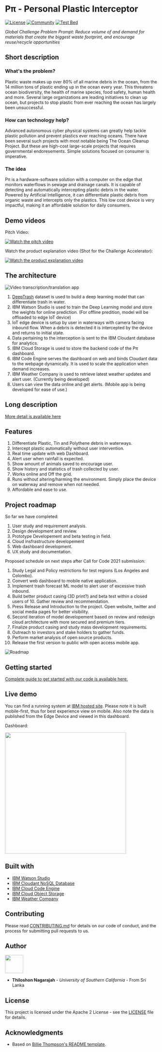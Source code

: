 # Pπ - Personal Plastic Interceptor

[![License](https://img.shields.io/badge/License-Apache2-blue.svg)](https://www.apache.org/licenses/LICENSE-2.0) [![Community](https://img.shields.io/badge/Join-Community-blue)](https://developer.ibm.com/callforcode/solutions/projects/get-started/) [![Test Bed](https://img.shields.io/badge/View-Website-blue)](https://ppi-storage.s3-web.us-east.cloud-object-storage.appdomain.cloud)


_Global Challenge Problem Prompt: Reduce volume of and demand for materials that create the biggest
waste footprint, and encourage reuse/recycle opportunities_

## Short description

### What's the problem?

Plastic waste makes up over 80% of all marine debris in the ocean, from the 14 million tons of plastic ending up in the ocean every year. This threatens ocean biodiversity, the health of marine species, food safety, human health and more. Several large organizations are leading initiatives to clean up ocean, but projects to stop plastic from ever reaching the ocean has largely been unsuccessful.

### How can technology help?

Advanced autonomous cyber physical systems can greatly help tackle plastic pollution and prevent plastics ever reaching oceans. There have been several such projects with most notable being The Ocean Cleanup Project. But these are high-cost large-scale projects that requires governmental endoresements. Simple solutions focused on consumer is imperative. 

### The idea

Pπ is a hardware-software solution with a computer on the edge that monitors waterflows in sewage and drainage canals. It is capable of detecting and automatically intercepting plastic debris in the water. Powered by Artificial Intelligence, it can differentiate plastic debris from organic waste and intercepts only the plastics. This low cost device is very impactful, making it an affordable solution for daily consumers.

## Demo videos

Pitch Video:

[![Watch the pitch video](https://raw.githubusercontent.com/thiloshon/Personal-Plastic-Interceptor/main/images/thumb.PNG)](https://youtu.be/WuuJH8ljmIs)

Watch the product explanation video (Shot for the Challenge Accelerator):

[![Watch the product explanation video](https://raw.githubusercontent.com/thiloshon/Personal-Plastic-Interceptor/main/images/thumb2.PNG)](https://youtu.be/BcF8-4348Gs)


## The architecture

![Video transcription/translation app](https://raw.githubusercontent.com/thiloshon/Personal-Plastic-Interceptor/main/images/architecturedark.png)

1. [DeepTrash](https://paperswithcode.com/dataset/deeptrash) dataset is used to build a deep learning model that can differentiate trash in water.
2. IBM Watson Studio is used to train the Deep Learning model and store the weights for online prediction. (For offline predition, model will be offloaded to edge IoT device)
3. IoT edge device is setup by user in waterways with camera facing inbound flow. When a debris is detected it is intercepted by the device and returns to initial state.
4. Data pertaining to the interception is sent to the IBM Cloudant database for analytics.
5. IBM Cloud Storage is used to store the backend code of the Pπ dashboard.
6. IBM Code Engine serves the dashboard on web and binds Cloudant data to the webpage dynamically. It is used to scale the application when demand increases. 
7. IBM Weather Company is used to retrieve latest weather updates and alert user. (Currently being developed)
8. Users can view the data online and get alerts. (Mobile app is being developed for ease of use.)

## Long description

[More detail is available here](./docs/DESCRIPTION.md)

## Features
1. Differentiate Plastic, Tin and Polythene debris in waterways.
2. Intercept plastic automatically without user intervention.
3. Real time update with web Dashboard.
4. Alert user when rainfall is expected.
5. Show amount of animals saved to encourage user.
6. Show history and statistics of trash collected by user.
7. Works online and Off the grid.
8. Runs without altering/harming the environment. Simply place the device on waterway and remove when not needed.
9. Affordable and ease to use.

## Project roadmap

So far we have completed:
1. User study and requirement analysis.
2. Design development and review.
3. Prototype Developement and beta testing in field.
4. Cloud insfrastructure developement
5. Web dashboard development.
6. UX study and documentation.

Proposed schedule on next steps after Call for Code 2021 submission:
1. Study Legal and Policy restrictions for test regions (Los Angeles and Colombo).
2. Convert web dashboard to mobile native application.
3. Implement trash forecast ML model to alert user of excessive trash inbound.
4. Build better product casing (3D print?) and beta test within a closed users of 10. Gather review and recommendation.
5. Press Release and Introduction to the project. Open website, twitter and social media pages for better visibility.
6. Second iteration of model developement based on review and redesign cloud architecture with more secured and premium tiers. 
7. Finalize product casing and study mass development requirements.
8. Outreach to investors and stake holders to gather funds.
9. Perform market analysis of open source products.
10. Release the first version to public with open access mobile app. 


![Roadmap](https://raw.githubusercontent.com/thiloshon/Personal-Plastic-Interceptor/main/images/roadmap.PNG)

## Getting started

[Complete guide to get started with our code is available here.](./docs/TRYOUT.md)

## Live demo

You can find a running system at [IBM hosted site](https://ppi-storage.s3-web.us-east.cloud-object-storage.appdomain.cloud). Please note it is built mobile-first, thus for best experience view on mobile. Also note the data is published from the Edge Device and viewed in this dashboard.

Dashboard: 

<img src="https://raw.githubusercontent.com/thiloshon/Personal-Plastic-Interceptor/main/images/dashboard.jpeg" style="width:400px"/>



## Built with

- [IBM Watson Studio](https://www.ibm.com/cloud/watson-studio)
- [IBM Cloudant NoSQL Database](https://cloud.ibm.com/catalog?search=cloudant#search_results)
- [IBM Cloud Code Engine](https://www.ibm.com/cloud/code-engine)
- [IBM Cloud Object Storage](https://www.ibm.com/cloud/object-storage)
- [IBM Weather Company](https://www.ibm.com/weather)

## Contributing

Please read [CONTRIBUTING.md](CONTRIBUTING.md) for details on our code of conduct, and the process for submitting pull requests to us.

## Author

<a >
  <img src="https://i1.rgstatic.net/ii/profile.image/634942736330758-1528393553978_Q512/Thiloshon-Nagarajah.jpg" style="width:60px"/>
</a>

- **Thiloshon Nagarajah** - _University of Southern California_ - From Sri Lanka

## License

This project is licensed under the Apache 2 License - see the [LICENSE](LICENSE) file for details.

## Acknowledgments

- Based on [Billie Thompson's README template](https://gist.github.com/PurpleBooth/109311bb0361f32d87a2).
